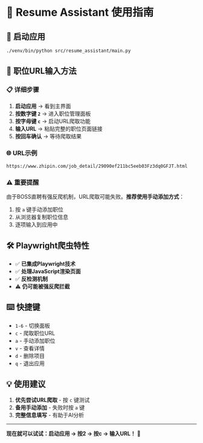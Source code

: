 # 📖 Resume Assistant 使用指南

## 🚀 启动应用
```bash
./venv/bin/python src/resume_assistant/main.py
```

## 💼 职位URL输入方法

### 📋 详细步骤
1. **启动应用** → 看到主界面
2. **按数字键 `2`** → 进入职位管理面板
3. **按字母键 `c`** → 启动URL爬取功能
4. **输入URL** → 粘贴完整的职位页面链接
5. **按回车确认** → 等待爬取结果

### 🌐 URL示例
```
https://www.zhipin.com/job_detail/29090ef211bc5eeb03Fz3dq0GFJT.html
```

### ⚠️ 重要提醒
由于BOSS直聘有强反爬机制，URL爬取可能失败。**推荐使用手动添加方式**：
1. 按 `a` 键手动添加职位
2. 从浏览器复制职位信息
3. 逐项输入到应用中

## 🛠️ Playwright爬虫特性
- ✅ **已集成Playwright技术**
- ✅ **处理JavaScript渲染页面**  
- ✅ **反检测机制**
- ⚠️ **仍可能被强反爬拦截**

## ⌨️ 快捷键
- `1-6` - 切换面板
- `c` - 爬取职位URL
- `a` - 手动添加职位
- `v` - 查看详情
- `d` - 删除项目
- `q` - 退出应用

## 💡 使用建议
1. **优先尝试URL爬取** - 按 `c` 键测试
2. **备用手动添加** - 失败时按 `a` 键
3. **完整信息填写** - 有助于AI分析

---
**现在就可以试试：启动应用 → 按2 → 按c → 输入URL！** 🎉